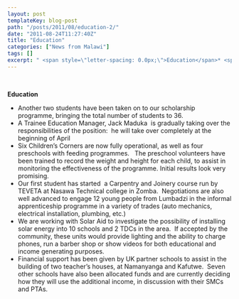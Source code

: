 ```yaml
---
layout: post
templateKey: blog-post
path: "/posts/2011/08/education-2/"
date: "2011-08-24T11:27:40Z"
title: "Education"
categories: ["News from Malawi"]
tags: []
excerpt: " <span style=\"letter-spacing: 0.0px;\">Education</span>* <span style=\"letter-spacing: 0.0px;\">Fi..."
---
```


 

<span style="letter-spacing: 0.0px;">**Education**</span>

* <span style="letter-spacing: 0.0px;">Another two students have been taken on to our scholarship programme, bringing the total number of students to 36.</span>
* <span style="letter-spacing: 0.0px;">A Trainee Education Manager, Jack Maduka  is gradually taking over the responsibilities of the position:  he will take over completely at the beginning of April</span>
* <span style="letter-spacing: 0.0px;">Six Children’s Corners are now fully operational, as well as four preschools with feeding programmes.   The preschool volunteers have been trained to record the weight and height for each child, to assist in monitoring the effectiveness of the programme. Initial results look very promising.  </span>
* <span style="letter-spacing: 0.0px;">Our first student has started  a Carpentry and Joinery course run by TEVETA at Nasawa Technical college in Zomba.  Negotiations are also well advanced to engage 12 young people from Lumbadzi in the informal apprenticeship programme in a variety of trades (auto mechanics, electrical installation, plumbing, etc.)</span>
* <span style="letter-spacing: 0.0px;">We are working with Solar Aid to investigate the possibility of installing solar energy into 10 schools and 2 TDCs in the area.  If accepted by the community, these units would provide lighting and the ability to charge phones, run a barber shop or show videos for both educational and income generating purposes.</span>
* <span style="letter-spacing: 0.0px;">Financial support has been given by UK partner schools to assist in the building of two teacher’s houses, at Namanyanga and Kafutwe.  Seven other schools have also been allocated funds and are currently deciding how they will use the additional income, in discussion with their SMCs and PTAs.</span>